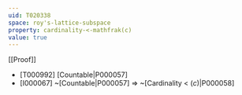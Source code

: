 ```yaml
---
uid: T020338
space: roy's-lattice-subspace
property: cardinality-<-mathfrak(c)
value: true
---
```

[[Proof]]

* [T000992] [Countable|P000057]
* [I000067] ~[Countable|P000057] => ~[Cardinality < $\mathfrak(c)$|P000058]

